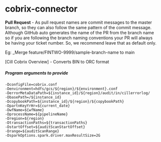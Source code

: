 # cobrix-connector
**Pull Request** - As pull request names are commit messages to the master branch,
so they can also follow the same pattern of the commit message.
Although GitHub auto generates the name of the PR from the branch name so
if you are following the branch naming conventions your PR will always be having your ticket number. So, we recommend leave that as default only.

Eg: _Merge feature/FINTWO-9999/sample-branch-name to main


[Cill Cobrix Overview]
    - Converts BIN to ORC format
##### Program arguments to provide

    -DconfigFile=cobrix.conf 
    -Denvironment=hdfs/gcs/${region}/${environment}.conf
    -DerrorMetaDataPath=${instance_id}/${region}/audit/in/cillerrorlog/
    -DbasePath=/${instance_id}
    -DcopybookPath=${instance_id}/${region}/${copybookPath}
    -DpartnKeyYrHr=${current_date}   
    -DwfName=${wfName}
    -DprocessName=${pipelineName}
    -Dregion=${region}
    -DtransactionPaths=${transactionPaths}
    -DstartOffset=${auditScanStartOffset}
    -Drange=${auditScanRange}  
    -DsparkOptions.spark.driver.maxResultSize=2G

